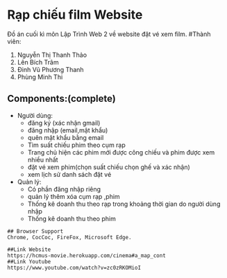 # Rạp chiếu film Website

Đồ án cuối kì môn Lập Trình Web 2 về website đặt vé xem film.
#Thành viên:
1. Nguyễn Thị Thanh Thảo
2. Lên Bích Trâm
3. Đinh Vũ Phương Thanh
4. Phùng Minh Thi



## Components:(complete)
  + Người dùng:
    + đăng ký (xác nhận gmail)
    + đăng nhập (email,mật khẩu)
    + quên mật khẩu bằng email
    + Tìm suất chiếu phim theo cụm rạp
    + Trang chủ hiện các phim mới được công chiếu và phim được xem nhiều nhất
    + đặt vé xem phim(chọn suất chiếu chọn ghế và xác nhận)
    + xem lịch sử danh sách đặt vé
  + Quản lý:
    + Có phần đăng nhập riêng
    + quản lý thêm xóa cụm rạp ,phim
    + Thống kê doanh thu theo rạp trong khoảng thời gian do người dùng nhập
    + Thống kê doanh thu theo phim
```
## Browser Support
Chrome, CocCoc, FireFox, Microsoft Edge.

##Link Website
https://hcmus-movie.herokuapp.com/cinema#a_map_cont
##Link Youtube
https://www.youtube.com/watch?v=zc0zRKOMioI
